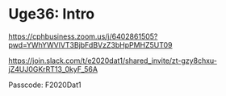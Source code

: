 # Uge36: Intro

https://cphbusiness.zoom.us/j/6402861505?pwd=YWhYWVlVT3BjbFdBVzZ3bHpPMHZ5UT09

https://join.slack.com/t/e2020dat1/shared_invite/zt-gzy8chxu-jZ4UJ0GKrRT13_0kyF_56A


Passcode: F2020Dat1
